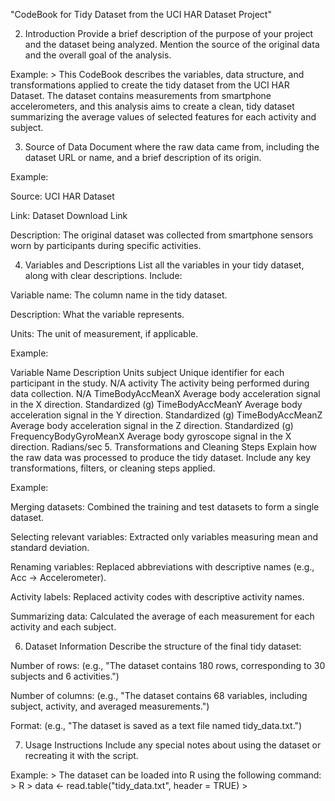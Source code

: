 "CodeBook for Tidy Dataset from the UCI HAR Dataset Project"

2. Introduction
Provide a brief description of the purpose of your project and the dataset being analyzed. Mention the source of the original data and the overall goal of the analysis.

Example: > This CodeBook describes the variables, data structure, and transformations applied to create the tidy dataset from the UCI HAR Dataset. The dataset contains measurements from smartphone accelerometers, and this analysis aims to create a clean, tidy dataset summarizing the average values of selected features for each activity and subject.

3. Source of Data
Document where the raw data came from, including the dataset URL or name, and a brief description of its origin.

Example:

Source: UCI HAR Dataset

Link: Dataset Download Link

Description: The original dataset was collected from smartphone sensors worn by participants during specific activities.

4. Variables and Descriptions
List all the variables in your tidy dataset, along with clear descriptions. Include:

Variable name: The column name in the tidy dataset.

Description: What the variable represents.

Units: The unit of measurement, if applicable.

Example:

Variable Name	Description	Units
subject	Unique identifier for each participant in the study.	N/A
activity	The activity being performed during data collection.	N/A
TimeBodyAccMeanX	Average body acceleration signal in the X direction.	Standardized (g)
TimeBodyAccMeanY	Average body acceleration signal in the Y direction.	Standardized (g)
TimeBodyAccMeanZ	Average body acceleration signal in the Z direction.	Standardized (g)
FrequencyBodyGyroMeanX	Average body gyroscope signal in the X direction.	Radians/sec
5. Transformations and Cleaning Steps
Explain how the raw data was processed to produce the tidy dataset. Include any key transformations, filters, or cleaning steps applied.

Example:

Merging datasets: Combined the training and test datasets to form a single dataset.

Selecting relevant variables: Extracted only variables measuring mean and standard deviation.

Renaming variables: Replaced abbreviations with descriptive names (e.g., Acc → Accelerometer).

Activity labels: Replaced activity codes with descriptive activity names.

Summarizing data: Calculated the average of each measurement for each activity and each subject.

6. Dataset Information
Describe the structure of the final tidy dataset:

Number of rows: (e.g., "The dataset contains 180 rows, corresponding to 30 subjects and 6 activities.")

Number of columns: (e.g., "The dataset contains 68 variables, including subject, activity, and averaged measurements.")

Format: (e.g., "The dataset is saved as a text file named tidy_data.txt.")

7. Usage Instructions
Include any special notes about using the dataset or recreating it with the script.

Example: > The dataset can be loaded into R using the following command: > R > data <- read.table("tidy_data.txt", header = TRUE) >
